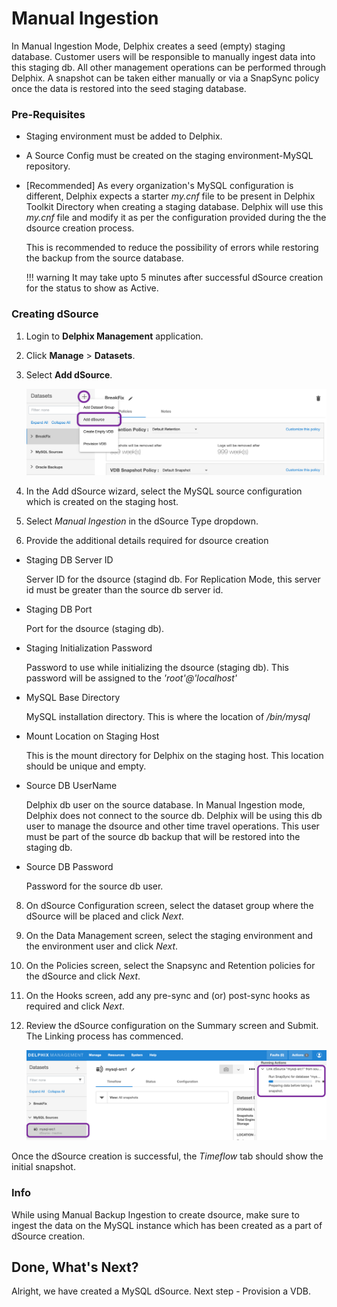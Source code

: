 # Manual Ingestion

In Manual Ingestion Mode, Delphix creates a seed (empty) staging database. 
Customer users will be responsible to manually ingest data into this staging db. 
All other management operations can be performed through Delphix. A snapshot can be taken either manually 
or via a SnapSync policy once the data is restored into the seed staging database. 

### Pre-Requisites

- Staging environment must be added to Delphix.
- A Source Config must be created on the staging environment-MySQL repository.
- <span class="code_title">[Recommended] </span>
  As every  organization's MySQL configuration is different,
  Delphix expects a starter *my.cnf* file to be present in Delphix Toolkit Directory when creating a staging database.
  Delphix will use this *my.cnf* file and modify it as per the configuration provided during the the dsource creation process.

  This is recommended to reduce the possibility of errors while restoring the backup from the source database.

  !!! warning
  It may take upto 5 minutes after successful dSource creation for the status to show as Active.


### Creating dSource

1. Login to **Delphix Management** application.
2. Click **Manage** >  **Datasets**.
3. Select **Add dSource**.

   ![Screenshot](../image/add-dsource.png)


4. In the Add dSource wizard, select the MySQL source configuration which is created on the staging host.
5. Select *Manual Ingestion* in the dSource Type dropdown.
6. Provide the additional details required for dsource creation
  - Staging DB Server ID

    Server ID for the dsource (stagind db. For Replication Mode,
    this server id must be greater than the source db server id.

  - Staging DB Port

    Port for the dsource (staging db).

  - Staging Initialization Password

    Password to use while initializing the dsource (staging db).
    This password will be assigned to the *'root'@'localhost'*

  - MySQL Base Directory

    MySQL installation directory. This is where the location of */bin/mysql*

  - Mount Location on Staging Host

    This is the mount directory for Delphix on the staging host. 
    This location should be unique and empty.

  - Source DB UserName

    Delphix db user on the source database. In Manual Ingestion mode, Delphix does not connect to the source db.
    Delphix will be using this db user to manage the dsource and other time travel operations.
    This user must be part of the source db backup that will be restored into the staging db.

  - Source DB Password

    Password for the source db user.

8. On dSource Configuration screen, select the dataset group where the dSource will be placed and click *Next*.
9. On the Data Management screen, select the staging environment and the environment user and click *Next*.
10. On the Policies screen, select the Snapsync and Retention policies for the dSource and click *Next*.
11. On the Hooks screen, add any pre-sync and (or) post-sync hooks as required and click *Next*.
12. Review the dSource configuration on the Summary screen and Submit. The Linking process has commenced.

    ![Screenshot](../image/dsource-creation.png)


Once the dSource creation is successful, the <span class="code_title">*Timeflow*</span> tab should show the initial snapshot.

### Info
While using Manual Backup Ingestion to create dsource, make sure to ingest the data on the MySQL instance which has been created as a part of dSource creation.

Done, What's Next?
----------------
Alright, we have created a MySQL dSource. Next step - Provision a VDB.   

